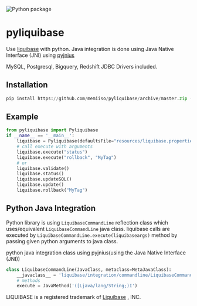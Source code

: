 ![Python package](https://github.com/memiiso/pyliquibase/workflows/Python%20package/badge.svg)

# pyliquibase

Use [liquibase](http://www.liquibase.org/) with python. Java integration is done using Java Native Interface (JNI) using [pyjnius](https://github.com/kivy/pyjnius)

MySQL, Postgresql, Bigquery, Redshift JDBC Drivers included.

## Installation

```python
pip install https://github.com/memiiso/pyliquibase/archive/master.zip --upgrade --user
```

## Example

```python
from pyliquibase import Pyliquibase
if __name__ == '__main__':
    liquibase = Pyliquibase(defaultsFile="resources/liquibase.properties", logLevel="INFO")
    # call execute with arguments
    liquibase.execute("status")
    liquibase.execute("rollback", "MyTag")
    # or 
    liquibase.validate()
    liquibase.status()
    liquibase.updateSQL()
    liquibase.update()
    liquibase.rollback("MyTag")
```

## Python Java Integration
Python library is using `LiquibaseCommandLine` reflection class which uses/equivalent `LiquibaseCommandLine` java class.
liquibase calls are executed by `LiquibaseCommandLine.execute(liquibaseargs)` method by passing given python arguments to java class.

python java integration class using pyjnius(using the Java Native Interface (JNI))
```python
class LiquibaseCommandLine(JavaClass, metaclass=MetaJavaClass):
    __javaclass__ = 'liquibase/integration/commandline/LiquibaseCommandLine'
    # methods
    execute = JavaMethod('([Ljava/lang/String;)I')
```

LIQUIBASE is a registered trademark of [Liquibase](https://www.liquibase.com) , INC.
